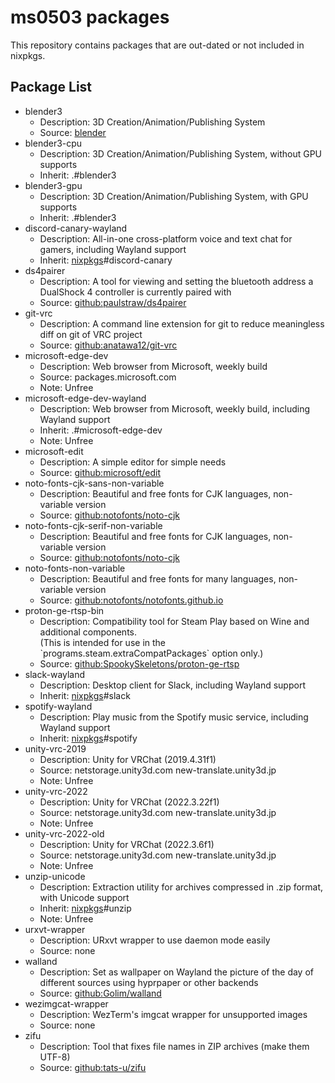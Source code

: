 # ms0503 packages

This repository contains packages that are out-dated or not included in nixpkgs.

## Package List

- blender3
  - Description: 3D Creation/Animation/Publishing System
  - Source: [blender]
- blender3-cpu
  - Description: 3D Creation/Animation/Publishing System, without GPU supports
  - Inherit: .#blender3
- blender3-gpu
  - Description: 3D Creation/Animation/Publishing System, with GPU supports
  - Inherit: .#blender3
- discord-canary-wayland
  - Description: All-in-one cross-platform voice and text chat for gamers,
    including Wayland support
  - Inherit: [nixpkgs]#discord-canary
- ds4pairer
  - Description: A tool for viewing and setting the bluetooth address a
    DualShock 4 controller is currently paired with
  - Source: [github:paulstraw/ds4pairer]
- git-vrc
  - Description: A command line extension for git to reduce meaningless diff on
    git of VRC project
  - Source: [github:anatawa12/git-vrc]
- microsoft-edge-dev
  - Description: Web browser from Microsoft, weekly build
  - Source: packages.microsoft.com
  - Note: Unfree
- microsoft-edge-dev-wayland
  - Description: Web browser from Microsoft, weekly build, including Wayland
    support
  - Inherit: .#microsoft-edge-dev
  - Note: Unfree
- microsoft-edit
  - Description: A simple editor for simple needs
  - Source: [github:microsoft/edit]
- noto-fonts-cjk-sans-non-variable
  - Description: Beautiful and free fonts for CJK languages, non-variable
    version
  - Source: [github:notofonts/noto-cjk]
- noto-fonts-cjk-serif-non-variable
  - Description: Beautiful and free fonts for CJK languages, non-variable
    version
  - Source: [github:notofonts/noto-cjk]
- noto-fonts-non-variable
  - Description: Beautiful and free fonts for many languages, non-variable
    version
  - Source: [github:notofonts/notofonts.github.io]
- proton-ge-rtsp-bin
  - Description: Compatibility tool for Steam Play based on Wine and additional
    components.\
    (This is intended for use in the \`programs.steam.extraCompatPackages\`
    option only.)
  - Source: [github:SpookySkeletons/proton-ge-rtsp]
- slack-wayland
  - Description: Desktop client for Slack, including Wayland support
  - Inherit: [nixpkgs]#slack
- spotify-wayland
  - Description: Play music from the Spotify music service, including Wayland
    support
  - Inherit: [nixpkgs]#spotify
- unity-vrc-2019
  - Description: Unity for VRChat (2019.4.31f1)
  - Source: netstorage.unity3d.com new-translate.unity3d.jp
  - Note: Unfree
- unity-vrc-2022
  - Description: Unity for VRChat (2022.3.22f1)
  - Source: netstorage.unity3d.com new-translate.unity3d.jp
  - Note: Unfree
- unity-vrc-2022-old
  - Description: Unity for VRChat (2022.3.6f1)
  - Source: netstorage.unity3d.com new-translate.unity3d.jp
  - Note: Unfree
- unzip-unicode
  - Description: Extraction utility for archives compressed in .zip format, with
    Unicode support
  - Inherit: [nixpkgs]#unzip
  - Note: Unfree
- urxvt-wrapper
  - Description: URxvt wrapper to use daemon mode easily
  - Source: none
- walland
  - Description: Set as wallpaper on Wayland the picture of the day of different
    sources using hyprpaper or other backends
  - Source: [github:Golim/walland]
- wezimgcat-wrapper
  - Description: WezTerm's imgcat wrapper for unsupported images
  - Source: none
- zifu
  - Description: Tool that fixes file names in ZIP archives (make them UTF-8)
  - Source: [github:tats-u/zifu]

[blender]: https://www.blender.org
[github:anatawa12/git-vrc]: https://github.com/anatawa12/git-vrc
[github:golim/walland]: https://github.com/Golim/walland
[github:microsoft/edit]: https://github.com/microsoft/edit
[github:notofonts/noto-cjk]: https://github.com/notofonts/noto-cjk
[github:notofonts/notofonts.github.io]: https://github.com/notofonts/notofonts.github.io
[github:paulstraw/ds4pairer]: https://github.com/paulstraw/ds4pairer
[github:spookyskeletons/proton-ge-rtsp]: https://github.com/SpookySkeletons/proton-ge-rtsp
[github:tats-u/zifu]: https://github.com/tats-u/zifu
[nixpkgs]: https://github.com/NixOS/nixpkgs
